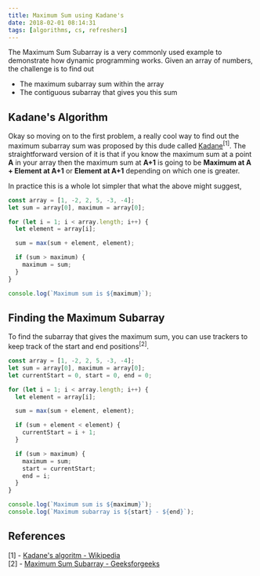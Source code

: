 ```yaml
---
title: Maximum Sum using Kadane's
date: 2018-02-01 08:14:31
tags: [algorithms, cs, refreshers]
---
```


The Maximum Sum Subarray is a very commonly used example to demonstrate how dynamic programming works. Given an array of numbers, the challenge is to find out

* The maximum subarray sum within the array
* The contiguous subarray that gives you this sum

## Kadane's Algorithm

Okay so moving on to the first problem, a really cool way to find out the maximum subarray sum was proposed by this dude called [Kadane](https://en.wikipedia.org/wiki/Joseph_Born_Kadane)<sup>[1]</sup>. The straightforward version of it is that if you know the maximum sum at a point **A** in your array then the maximum sum at **A+1** is going to be **Maximum at A + Element at A+1** or **Element at A+1** depending on which one is greater.

In practice this is a whole lot simpler that what the above might suggest,

```javascript
const array = [1, -2, 2, 5, -3, -4];
let sum = array[0], maximum = array[0];

for (let i = 1; i < array.length; i++) {
  let element = array[i];

  sum = max(sum + element, element);

  if (sum > maximum) {
    maximum = sum;
  }
}

console.log(`Maximum sum is ${maximum}`);
```

## Finding the Maximum Subarray

To find the subarray that gives the maximum sum, you can use trackers to keep track of the start and end positions<sup>[2]</sup>.

```javascript
const array = [1, -2, 2, 5, -3, -4];
let sum = array[0], maximum = array[0];
let currentStart = 0, start = 0, end = 0;

for (let i = 1; i < array.length; i++) {
  let element = array[i];

  sum = max(sum + element, element);

  if (sum + element < element) {
    currentStart = i + 1;
  }

  if (sum > maximum) {
    maximum = sum;
    start = currentStart;
    end = i;
  }
}

console.log(`Maximum sum is ${maximum}`);
console.log(`Maximum subarray is ${start} - ${end}`);
```
## References

[1] - [Kadane's algoritm - Wikipedia](https://en.wikipedia.org/wiki/Maximum_subarray_problem)   
[2] - [Maximum Sum Subarray - Geeksforgeeks](https://www.geeksforgeeks.org/largest-sum-contiguous-subarray/)
